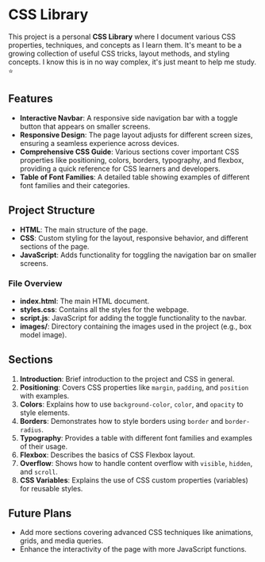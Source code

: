 # CSS Library

This project is a personal **CSS Library** where I document various CSS properties, techniques, and concepts as I learn them. It's meant to be a growing collection of useful CSS tricks, layout methods, and styling concepts.
I know this is in no way complex, it's just meant to help me study. :star:

## Features

- **Interactive Navbar**: A responsive side navigation bar with a toggle button that appears on smaller screens.
- **Responsive Design**: The page layout adjusts for different screen sizes, ensuring a seamless experience across devices.
- **Comprehensive CSS Guide**: Various sections cover important CSS properties like positioning, colors, borders, typography, and flexbox, providing a quick reference for CSS learners and developers.
- **Table of Font Families**: A detailed table showing examples of different font families and their categories.
  
## Project Structure

- **HTML**: The main structure of the page.
- **CSS**: Custom styling for the layout, responsive behavior, and different sections of the page.
- **JavaScript**: Adds functionality for toggling the navigation bar on smaller screens.

### File Overview

- **index.html**: The main HTML document.
- **styles.css**: Contains all the styles for the webpage.
- **script.js**: JavaScript for adding the toggle functionality to the navbar.
- **images/**: Directory containing the images used in the project (e.g., box model image).

## Sections

1. **Introduction**: Brief introduction to the project and CSS in general.
2. **Positioning**: Covers CSS properties like `margin`, `padding`, and `position` with examples.
3. **Colors**: Explains how to use `background-color`, `color`, and `opacity` to style elements.
4. **Borders**: Demonstrates how to style borders using `border` and `border-radius`.
5. **Typography**: Provides a table with different font families and examples of their usage.
6. **Flexbox**: Describes the basics of CSS Flexbox layout.
7. **Overflow**: Shows how to handle content overflow with `visible`, `hidden`, and `scroll`.
8. **CSS Variables**: Explains the use of CSS custom properties (variables) for reusable styles.

## Future Plans
- Add more sections covering advanced CSS techniques like animations, grids, and media queries.
- Enhance the interactivity of the page with more JavaScript functions.
